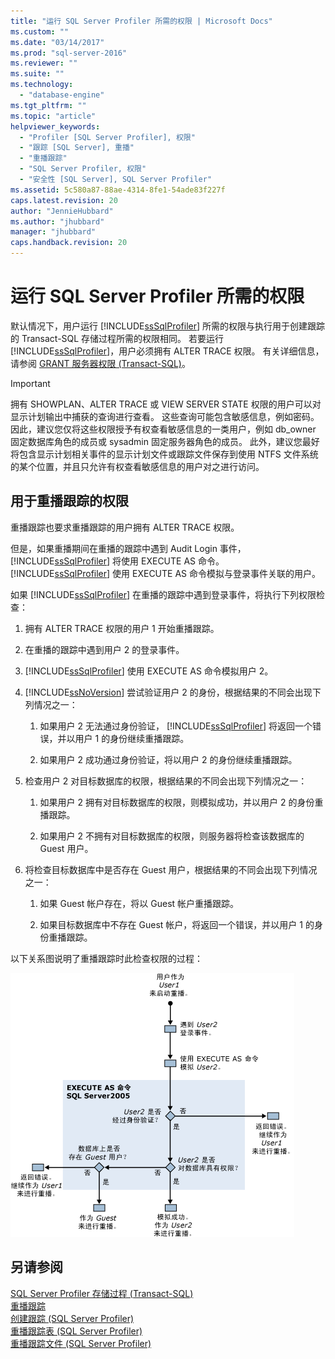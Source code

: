 ```yaml
---
title: "运行 SQL Server Profiler 所需的权限 | Microsoft Docs"
ms.custom: ""
ms.date: "03/14/2017"
ms.prod: "sql-server-2016"
ms.reviewer: ""
ms.suite: ""
ms.technology: 
  - "database-engine"
ms.tgt_pltfrm: ""
ms.topic: "article"
helpviewer_keywords: 
  - "Profiler [SQL Server Profiler], 权限"
  - "跟踪 [SQL Server], 重播"
  - "重播跟踪"
  - "SQL Server Profiler, 权限"
  - "安全性 [SQL Server], SQL Server Profiler"
ms.assetid: 5c580a87-88ae-4314-8fe1-54ade83f227f
caps.latest.revision: 20
author: "JennieHubbard"
ms.author: "jhubbard"
manager: "jhubbard"
caps.handback.revision: 20
---
```

# 运行 SQL Server Profiler 所需的权限
  默认情况下，用户运行 [!INCLUDE[ssSqlProfiler](../../includes/sssqlprofiler-md.md)] 所需的权限与执行用于创建跟踪的 Transact-SQL 存储过程所需的权限相同。 若要运行 [!INCLUDE[ssSqlProfiler](../../includes/sssqlprofiler-md.md)]，用户必须拥有 ALTER TRACE 权限。 有关详细信息，请参阅 [GRANT 服务器权限 (Transact-SQL)](../../t-sql/statements/grant-server-permissions-transact-sql.md)。  
  
> [!IMPORTANT]  
>  拥有 SHOWPLAN、ALTER TRACE 或 VIEW SERVER STATE 权限的用户可以对显示计划输出中捕获的查询进行查看。 这些查询可能包含敏感信息，例如密码。 因此，建议您仅将这些权限授予有权查看敏感信息的一类用户，例如 db_owner 固定数据库角色的成员或 sysadmin 固定服务器角色的成员。 此外，建议您最好将包含显示计划相关事件的显示计划文件或跟踪文件保存到使用 NTFS 文件系统的某个位置，并且只允许有权查看敏感信息的用户对之进行访问。  
  
## 用于重播跟踪的权限  
 重播跟踪也要求重播跟踪的用户拥有 ALTER TRACE 权限。  
  
 但是，如果重播期间在重播的跟踪中遇到 Audit Login 事件， [!INCLUDE[ssSqlProfiler](../../includes/sssqlprofiler-md.md)] 将使用 EXECUTE AS 命令。 [!INCLUDE[ssSqlProfiler](../../includes/sssqlprofiler-md.md)] 使用 EXECUTE AS 命令模拟与登录事件关联的用户。  
  
 如果 [!INCLUDE[ssSqlProfiler](../../includes/sssqlprofiler-md.md)] 在重播的跟踪中遇到登录事件，将执行下列权限检查：  
  
1.  拥有 ALTER TRACE 权限的用户 1 开始重播跟踪。  
  
2.  在重播的跟踪中遇到用户 2 的登录事件。  
  
3.  [!INCLUDE[ssSqlProfiler](../../includes/sssqlprofiler-md.md)] 使用 EXECUTE AS 命令模拟用户 2。  
  
4.  [!INCLUDE[ssNoVersion](../../includes/ssnoversion-md.md)] 尝试验证用户 2 的身份，根据结果的不同会出现下列情况之一：  
  
    1.  如果用户 2 无法通过身份验证， [!INCLUDE[ssSqlProfiler](../../includes/sssqlprofiler-md.md)] 将返回一个错误，并以用户 1 的身份继续重播跟踪。  
  
    2.  如果用户 2 成功通过身份验证，将以用户 2 的身份继续重播跟踪。  
  
5.  检查用户 2 对目标数据库的权限，根据结果的不同会出现下列情况之一：  
  
    1.  如果用户 2 拥有对目标数据库的权限，则模拟成功，并以用户 2 的身份重播跟踪。  
  
    2.  如果用户 2 不拥有对目标数据库的权限，则服务器将检查该数据库的 Guest 用户。  
  
6.  将检查目标数据库中是否存在 Guest 用户，根据结果的不同会出现下列情况之一：  
  
    1.  如果 Guest 帐户存在，将以 Guest 帐户重播跟踪。  
  
    2.  如果目标数据库中不存在 Guest 帐户，将返回一个错误，并以用户 1 的身份重播跟踪。  
  
 以下关系图说明了重播跟踪时此检查权限的过程：  
  
 ![SQL Server Profiler 重播跟踪权限](../../tools/sql-server-profiler/media/replaytracedecisiontree.gif "SQL Server Profiler 重播跟踪权限")  
  
## 另请参阅  
 [SQL Server Profiler 存储过程 (Transact-SQL)](../../relational-databases/system-stored-procedures/sql-server-profiler-stored-procedures-transact-sql.md)   
 [重播跟踪](../../tools/sql-server-profiler/replay-traces.md)   
 [创建跟踪 (SQL Server Profiler)](../../tools/sql-server-profiler/create-a-trace-sql-server-profiler.md)   
 [重播跟踪表 (SQL Server Profiler)](../../tools/sql-server-profiler/replay-a-trace-table-sql-server-profiler.md)   
 [重播跟踪文件 (SQL Server Profiler)](../../tools/sql-server-profiler/replay-a-trace-file-sql-server-profiler.md)  
  
  